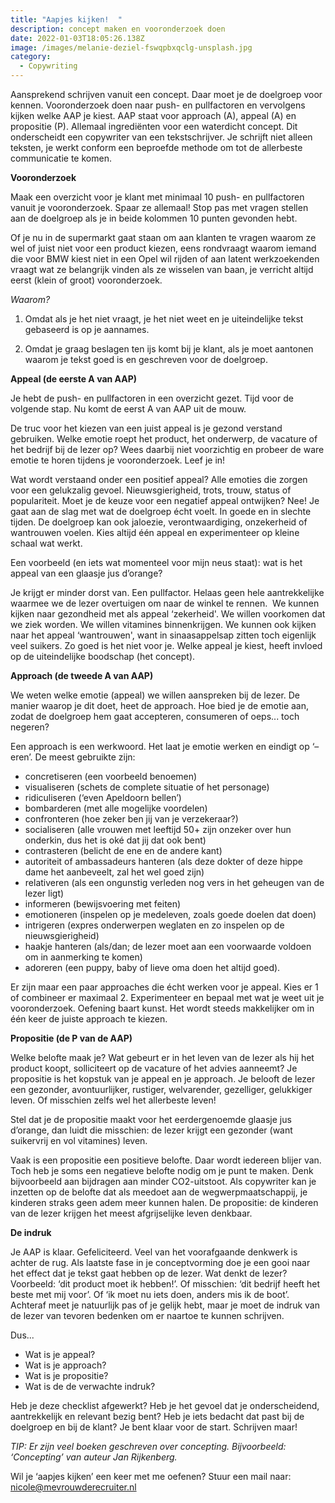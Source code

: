 ```yaml
---
title: "Aapjes kijken!  "
description: concept maken en vooronderzoek doen
date: 2022-01-03T18:05:26.138Z
image: /images/melanie-deziel-fswqpbxqclg-unsplash.jpg
category:
  - Copywriting
---
```

Aansprekend schrijven vanuit een concept. Daar moet je de doelgroep voor kennen. Vooronderzoek doen naar push- en pullfactoren en vervolgens kijken welke AAP je kiest. AAP staat voor approach (A), appeal (A) en propositie (P). Allemaal ingrediënten voor een waterdicht concept. Dit onderscheidt een copywriter van een tekstschrijver. Je schrijft niet alleen teksten, je werkt conform een beproefde methode om tot de allerbeste communicatie te komen.  

**Vooronderzoek** 

Maak een overzicht voor je klant met minimaal 10 push- en pullfactoren vanuit je vooronderzoek. Spaar ze allemaal! Stop pas met vragen stellen aan de doelgroep als je in beide kolommen 10 punten gevonden hebt.  

Of je nu in de supermarkt gaat staan om aan klanten te vragen waarom ze wel of juist niet voor een product kiezen, eens rondvraagt waarom iemand die voor BMW kiest niet in een Opel wil rijden of aan latent werkzoekenden vraagt wat ze belangrijk vinden als ze wisselen van baan, je verricht altijd eerst (klein of groot) vooronderzoek.  

*Waarom?*  

1. Omdat als je het niet vraagt, je het niet weet en je uiteindelijke tekst gebaseerd is op je aannames.  

2. Omdat je graag beslagen ten ijs komt bij je klant, als je moet aantonen waarom je tekst goed is en geschreven voor de doelgroep.  

**Appeal (de eerste A van AAP)** 

Je hebt de push- en pullfactoren in een overzicht gezet. Tijd voor de volgende stap. Nu komt de eerst A van AAP uit de mouw.  

De truc voor het kiezen van een juist appeal is je gezond verstand gebruiken. Welke emotie roept het product, het onderwerp, de vacature of het bedrijf bij de lezer op? Wees daarbij niet voorzichtig en probeer de ware emotie te horen tijdens je vooronderzoek. Leef je in!  

Wat wordt verstaand onder een positief appeal? Alle emoties die zorgen voor een gelukzalig gevoel. Nieuwsgierigheid, trots, trouw, status of populariteit. Moet je de keuze voor een negatief appeal ontwijken? Nee! Je gaat aan de slag met wat de doelgroep écht voelt. In goede en in slechte tijden. De doelgroep kan ook jaloezie, verontwaardiging, onzekerheid of wantrouwen voelen. Kies altijd één appeal en experimenteer op kleine schaal wat werkt. 

Een voorbeeld (en iets wat momenteel voor mijn neus staat): wat is het appeal van een glaasje jus d’orange?  

Je krijgt er minder dorst van. Een pullfactor. Helaas geen hele aantrekkelijke waarmee we de lezer overtuigen om naar de winkel te rennen.  We kunnen kijken naar gezondheid met als appeal ‘zekerheid'. We willen voorkomen dat we ziek worden. We willen vitamines binnenkrijgen. We kunnen ook kijken naar het appeal ‘wantrouwen', want in sinaasappelsap zitten toch eigenlijk veel suikers. Zo goed is het niet voor je. Welke appeal je kiest, heeft invloed op de uiteindelijke boodschap (het concept).  

**Approach (de tweede A van AAP)** 

We weten welke emotie (appeal) we willen aanspreken bij de lezer. De manier waarop je dit doet, heet de approach. Hoe bied je de emotie aan, zodat de doelgroep hem gaat accepteren, consumeren of oeps... toch negeren?  

Een approach is een werkwoord. Het laat je emotie werken en eindigt op ‘–eren’. De meest gebruikte zijn:  

* concretiseren (een voorbeeld benoemen) 
* visualiseren (schets de complete situatie of het personage) 
* ridiculiseren (‘even Apeldoorn bellen’) 
* bombarderen (met alle mogelijke voordelen) 
* confronteren (hoe zeker ben jij van je verzekeraar?) 
* socialiseren (alle vrouwen met leeftijd 50+ zijn onzeker over hun onderkin, dus het is oké dat jij dat ook bent) 
* contrasteren (belicht de ene en de andere kant) 
* autoriteit of ambassadeurs hanteren (als deze dokter of deze hippe dame het aanbeveelt, zal het wel goed zijn) 
* relativeren (als een ongunstig verleden nog vers in het geheugen van de lezer ligt) 
* informeren (bewijsvoering met feiten) 
* emotioneren (inspelen op je medeleven, zoals goede doelen dat doen) 
* intrigeren (expres onderwerpen weglaten en zo inspelen op de nieuwsgierigheid) 
* haakje hanteren (als/dan; de lezer moet aan een voorwaarde voldoen om in aanmerking te komen)  
* adoreren (een puppy, baby of lieve oma doen het altijd goed).  

Er zijn maar een paar approaches die écht werken voor je appeal. Kies er 1 of combineer er maximaal 2. Experimenteer en bepaal met wat je weet uit je vooronderzoek. Oefening baart kunst. Het wordt steeds makkelijker om in één keer de juiste approach te kiezen.   

**Propositie (de P van de AAP)** 

Welke belofte maak je? Wat gebeurt er in het leven van de lezer als hij het product koopt, solliciteert op de vacature of het advies aanneemt? Je propositie is het kopstuk van je appeal en je approach. Je belooft de lezer een gezonder, avontuurlijker, rustiger, welvarender, gezelliger, gelukkiger leven. Of misschien zelfs wel het allerbeste leven!  

Stel dat je de propositie maakt voor het eerdergenoemde glaasje jus d’orange, dan luidt die misschien: de lezer krijgt een gezonder (want suikervrij en vol vitamines) leven. 

Vaak is een propositie een positieve belofte. Daar wordt iedereen blijer van. Toch heb je soms een negatieve belofte nodig om je punt te maken. Denk bijvoorbeeld aan bijdragen aan minder CO2-uitstoot. Als copywriter kan je inzetten op de belofte dat als meedoet aan de wegwerpmaatschappij, je kinderen straks geen adem meer kunnen halen. De propositie: de kinderen van de lezer krijgen het meest afgrijselijke leven denkbaar.  

**De indruk** 

Je AAP is klaar. Gefeliciteerd. Veel van het voorafgaande denkwerk is achter de rug. Als laatste fase in je conceptvorming doe je een gooi naar het effect dat je tekst gaat hebben op de lezer. Wat denkt de lezer? Voorbeeld: ‘dit product moet ik hebben!’. Of misschien: ‘dit bedrijf heeft het beste met mij voor’. Of ‘ik moet nu iets doen, anders mis ik de boot’. Achteraf meet je natuurlijk pas of je gelijk hebt, maar je moet de indruk van de lezer van tevoren bedenken om er naartoe te kunnen schrijven.  

Dus... 

* Wat is je appeal? 
* Wat is je approach? 
* Wat is je propositie? 
* Wat is de de verwachte indruk? 

Heb je deze checklist afgewerkt? Heb je het gevoel dat je onderscheidend, aantrekkelijk en relevant bezig bent? Heb je iets bedacht dat past bij de doelgroep en bij de klant? Je bent klaar voor de start. Schrijven maar!  

*TIP: Er zijn veel boeken geschreven over concepting. Bijvoorbeeld: ‘Concepting’ van auteur Jan Rijkenberg.*

Wil je ‘aapjes kijken’ een keer met me oefenen? Stuur een mail naar: [nicole@mevrouwderecruiter.nl](mailto:nicole@mevrouwderecruiter.nl)
